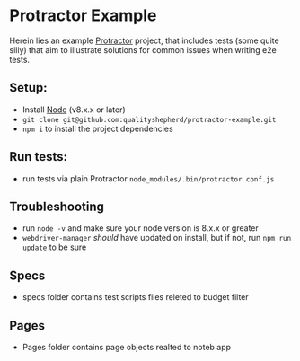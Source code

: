
# Protractor Example
Herein lies an example [Protractor](http://protractortest.org) project, that includes tests (some quite silly) that aim to illustrate solutions for common issues when writing e2e tests.


## Setup:
* Install [Node](http://nodejs.org) (v8.x.x or later)
* `git clone git@github.com:qualityshepherd/protractor-example.git`
* `npm i` to install the project dependencies

## Run tests:
* run tests via plain Protractor `node_modules/.bin/protractor conf.js`


## Troubleshooting
* run `node -v` and make sure your node version is 8.x.x or greater
* `webdriver-manager` _should_ have updated on install, but if not, run `npm run update` to be sure

## Specs
* specs folder contains test scripts files releted to budget filter

## Pages
* Pages folder contains page objects realted to noteb app
